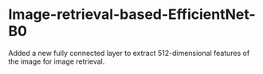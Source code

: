 # Image-retrieval-based-EfficientNet-B0
Added a new fully connected layer to extract 512-dimensional features of the image for image retrieval.

